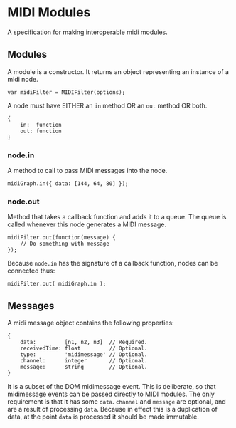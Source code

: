 # MIDI Modules


A specification for making interoperable midi modules.

## Modules

A module is a constructor. It returns an object representing an instance of a midi node.

    var midiFilter = MIDIFilter(options);

A node must have EITHER an <code>in</code> method OR an <code>out</code> method OR both.

    {
        in:  function
        out: function
    }


### node.in

A method to call to pass MIDI messages into the node.

    midiGraph.in({ data: [144, 64, 80] });


### node.out

Method that takes a callback function and adds it to a queue.
The queue is called whenever this node generates a MIDI message.

    midiFilter.out(function(message) {
        // Do something with message
    });

Because <code>node.in</code> has the signature of a callback function, nodes can be connected thus:

    midiFilter.out( midiGraph.in );



## Messages

A midi message object contains the following properties:

    {
        data:         [n1, n2, n3]  // Required.
        receivedTime: float         // Optional.
        type:         'midimessage' // Optional.
        channel:      integer       // Optional.
        message:      string        // Optional.
    }

It is a subset of the DOM midimessage event.
This is deliberate, so that midimessage events can be passed directly to MIDI modules.
The only requirement is that it has some <code>data</code>.
<code>channel</code> and <code>message</code> are optional, and are a result of processing <code>data</code>.
Because in effect this is a duplication of data, at the point <code>data</code> is processed it should be made immutable.
